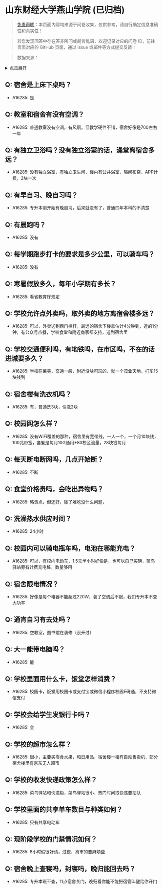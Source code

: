 # 山东财经大学燕山学院 (已归档)

> [免责声明](https://colleges.chat/#_3)：本页面内容均来源于问卷收集，仅供参考，请自行确定信息准确性和真实性！

> 若您发现回答中存在答非所问或胡言乱语，欢迎记录对应的问卷 ID，前往页面对应的 GitHub 页面，通过 issue 或邮件等方式提交反馈！

> 数据来源：

<details><summary>点击展开</summary>
<ul>
<li>A16285: 匿名 (2022 年 10 月)</li>
</ul>
</details>

## Q: 宿舍是上床下桌吗？

- A16285: 是

## Q: 教室和宿舍有没有空调？

- A16285: 普通教室没有空调，有风扇，但教学硬件不错，宿舍好像是700左右一年

## Q: 有独立卫浴吗？没有独立浴室的话，澡堂离宿舍多远？

- A16285: 没有独立浴室，有独立卫生间，楼内有公共浴室，隔间布帘，APP计费，2块一次

## Q: 有早自习、晚自习吗？

- A16285: 专升本刚开始有晚自习，后来就没有了，普通四年本科的不清楚

## Q: 有晨跑吗？

- A16285: 没有

## Q: 每学期跑步打卡的要求是多少公里，可以骑车吗？

- A16285: 没有

## Q: 寒暑假放多久，每年小学期有多长？

- A16285: 看省教育厅规定

## Q: 学校允许点外卖吗，取外卖的地方离宿舍楼多远？

- A16285: 可以，外卖送到西门栏杆，最远的宿舍下楼拿估计4分钟到，近的1分钟，有公众号点餐，学校食堂和附近商家都支持，送到宿舍里

## Q: 学校交通便利吗，有地铁吗，在市区吗，不在的话进城要多久？

- A16285: 学校在莱芜，交通一般，附近没啥可玩的，就一个茂业天地，打车15块钱到

## Q: 宿舍楼有洗衣机吗？

- A16285: 有，普通洗3块，快洗2块

## Q: 校园网怎么样？

- A16285: 没有WiFi覆盖的那种，宿舍里有宽带线，一人一个，一个月10块钱，100兆带宽，套餐是每月10G通用+80校区流量，28块钱每月

## Q: 每天断电断网吗，几点开始断？

- A16285: 不断

## Q: 食堂价格贵吗，会吃出异物吗？

- A16285: 略贵点，但还好，除了难吃没什么问题，

## Q: 洗澡热水供应时间？

- A16285: 24小时

## Q: 校园内可以骑电瓶车吗，电池在哪能充电？

- A16285: 可以，有校内电动车，1.5元半小时好像是，也可以自己买辆，菜鸟驿站旁有计费充电桩，数量够用

## Q: 宿舍限电情况？

- A16285: 好像是每个电器不能超过220W，装了空调后不限，我们专升本不查大功率

## Q: 通宵自习有去处吗？

- A16285: 空教室，图书馆在装修（没开过）

## Q: 大一能带电脑吗？

- A16285: 能

## Q: 学校里面用什么卡，饭堂怎样消费？

- A16285: 校园卡，饭堂用校园卡或支付宝或微信小程序校园E码通，不支持微信支付

## Q: 学校会给学生发银行卡吗？

- A16285: 会

## Q: 学校的超市怎么样？

- A16285: 很小，主要买零食水果，和日用品，宿舍楼一楼有自动售卖机，部分宿舍楼里有京东无人超市

## Q: 学校的收发快递政策怎么样？

- A16285: 菜鸟驿站和快递柜，菜鸟驿站很小，热门时间取快递要拍队

## Q: 学校里面的共享单车数目与种类如何？

- A16285: 只有共享电动车

## Q: 现阶段学校的门禁情况如何？

- A16285: 8小时假很好请，过夜，离市的要麻烦些

## Q: 宿舍晚上查寝吗，封寝吗，晚归能回去吗？

- A16285: 专升本班不查，11点宿舍关门，晚归看你能不能把宿管叫醒给你开门


